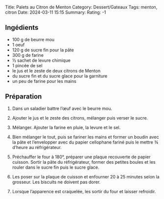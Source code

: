 Title: Palets au Citron de Menton
Category: Dessert/Gateaux
Tags: menton, citron
Date: 2024-03-11 15:15
Summary: 
Rating: -1 

## Ingédients

- 100 g de beurre mou
- 1 oeuf
- 120 g de sucre fin pour la pâte
- 300 g de farine
- ½ sachet de levure chimique
- 1 pincée de sel
- le jus et le zeste de deux citrons de Menton
- du sucre fin et du sucre glace pour la garniture
- un peu de farine pour les mains

## Préparation

1. Dans un saladier battre l’œuf avec le beurre mou.
2. Ajouter le jus et le zeste des citrons, mélanger puis verser le sucre.
3. Mélanger. Ajouter la farine en pluie, la levure et le sel.
4. Bien mélanger le tout, puis se fariner les mains et former un boudin avec la pâte et l’envelopper avec du papier cellophane fariné puis le mettre ¾ d’heure au réfrigérateur.
5. Préchauffer le four à 180°, préparer une plaque recouverte de papier cuisson. Sortir la pâte du réfrigérateur, former des petites boules et les rouler dans le sucre fin puis le sucre glace.
6. Les poser sur la plaque de cuisson et enfourner 20 à 25 minutes selon la grosseur.
Les biscuits ne doivent pas dorer.

7. Lorsque l’apparence est craquelée, les sortir du four et laisser refroidir.

